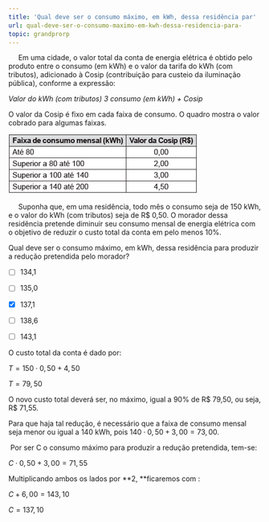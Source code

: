 ```yaml
---
title: 'Qual deve ser o consumo máximo, em kWh, dessa residência par'
url: qual-deve-ser-o-consumo-maximo-em-kwh-dessa-residencia-para-
topic: grandprorp
---
```



     Em uma cidade, o valor total da conta de energia elétrica é obtido pelo produto entre o consumo (em kWh) e o valor da tarifa do kWh (com tributos), adicionado à Cosip (contribuição para custeio da iluminação pública), conforme a expressão:

*Valor do kWh (com tributos) 3 consumo (em kWh) + Cosip*

O valor da Cosip é fixo em cada faixa de consumo. O quadro mostra o valor cobrado para algumas faixas.

![](ec60d185-7d0b-68ca-b094-42f408e96792.png)

     Suponha que, em uma residência, todo mês o consumo seja de 150 kWh, e o valor do kWh (com tributos) seja de R$ 0,50. O morador dessa residência pretende diminuir seu consumo mensal de energia elétrica com o objetivo de reduzir o custo total da conta em pelo menos 10%.

Qual deve ser o consumo máximo, em kWh, dessa residência para produzir a redução pretendida pelo morador?



- [ ] 134,1
- [ ] 135,0
- [x] 137,1
- [ ] 138,6
- [ ] 143,1


O custo total da conta é dado por:

$T = 150 \cdot 0,50 + 4,50$

$T = 79,50$

O novo custo total deverá ser, no máximo, igual a 90% de R$ 79,50, ou seja, R$ 71,55.

Para que haja tal redução, é necessário que a faixa de consumo mensal seja menor ou igual a 140 kWh, pois $140 \cdot 0,50 + 3,00 = 73,00$.

 Por ser C o consumo máximo para produzir a redução pretendida, tem-se:

$C \cdot 0,50 + 3,00 = 71,55$

Multiplicando ambos os lados por **2, **ficaremos com :

$C + 6,00 = 143,10$

$C = 137,10$

